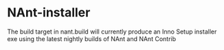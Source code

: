NAnt-installer
==============

The build target in nant.build will currently produce an Inno Setup installer exe using the latest nightly builds of NAnt and NAnt Contrib
